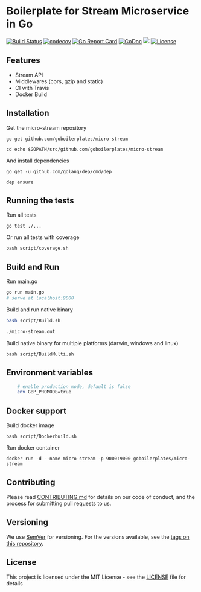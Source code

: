 # Boilerplate for Stream Microservice in Go
[![Build Status](https://travis-ci.org/goboilerplates/micro-stream.svg?branch=master)](https://travis-ci.org/goboilerplates/micro-stream)
[![codecov](https://codecov.io/gh/goboilerplates/micro-stream/branch/master/graph/badge.svg)](https://codecov.io/gh/goboilerplates/micro-stream)
[![Go Report Card](https://goreportcard.com/badge/github.com/goboilerplates/micro-stream)](https://goreportcard.com/report/github.com/goboilerplates/micro-stream)
[![GoDoc](https://godoc.org/github.com/goboilerplates/micro-stream?status.svg)](https://godoc.org/github.com/goboilerplates/micro-stream)
[![](https://images.microbadger.com/badges/image/goboilerplates/micro-stream.svg)](https://microbadger.com/images/goboilerplates/micro-stream)
[![License](https://img.shields.io/badge/license-MIT-blue.svg)](https://github.com/goboilerplates/micro-stream/blob/master/LICENSE)

## Features
- Stream API
- Middlewares (cors, gzip and static)
- CI with Travis
- Docker Build

## Installation

Get the micro-stream repository

```
go get github.com/goboilerplates/micro-stream

cd echo $GOPATH/src/github.com/goboilerplates/micro-stream
```

And install dependencies

```
go get -u github.com/golang/dep/cmd/dep

dep ensure
```

## Running the tests

Run all tests

```
go test ./...
```

Or run all tests with coverage

```
bash script/coverage.sh
```

## Build and Run

Run main.go
``` bash
go run main.go
# serve at localhost:9000
```

Build and run native binary

``` bash
bash script/Build.sh

./micro-stream.out
```
Build native binary for multiple platforms (darwin, windows and linux)

```
bash script/BuildMulti.sh
```

## Environment variables

```bash
    # enable production mode, default is false
    env GBP_PROMODE=true
```
## Docker support 

Build docker image

```
bash script/Dockerbuild.sh
```

Run docker container

```
docker run -d --name micro-stream -p 9000:9000 goboilerplates/micro-stream
```
## Contributing

Please read [CONTRIBUTING.md](CONTRIBUTING.md) for details on our code of conduct, and the process for submitting pull requests to us.

## Versioning

We use [SemVer](http://semver.org/) for versioning. For the versions available, see the [tags on this repository](https://github.com/goboilerplates/micro-stream/tags). 

## License

This project is licensed under the MIT License - see the [LICENSE](LICENSE) file for details

